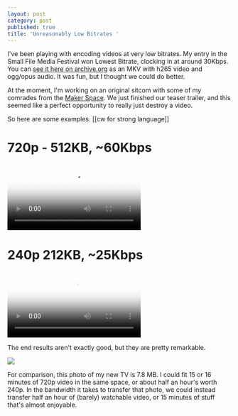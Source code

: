 ```yaml
---
layout: post
category: post
published: true
title: 'Unreasonably Low Bitrates '
---
```

I've been playing with encoding videos at very low bitrates. My entry in the Small File Media Festival won Lowest Bitrate, clocking in at around 30Kbps. You can [see it here on archive.org](https://archive.org/details/expedition-sasquatch-small-file-media-festival-submission) as an MKV with h265 video and ogg/opus audio. It was fun, but I thought we could do better. 

At the moment, I'm working on an original sitcom with some of my comrades from the [Maker Space](https://ellijaymakerspace.org). We just finished our teaser trailer, and this seemed like a perfect opportunity to really just destroy a video. 

So here are some examples. [[cw for strong language]]

# 720p - 512KB, ~60Kbps

<video src="https://retro.social/system/media_attachments/files/106/910/306/920/699/907/original/9776dfa6a3351f92.mp4" poster="https://retro.social/system/media_attachments/files/106/910/306/920/699/907/small/9776dfa6a3351f92.png" controls volume="1"></video>

# 240p 212KB, ~25Kbps 

<video src="https://retro.social/system/media_attachments/files/106/910/422/627/777/710/original/0cb5d594010a8079.mp4" poster="https://retro.social/system/media_attachments/files/106/910/422/627/777/710/small/0cb5d594010a8079.png" controls volume="1"></video>

The end results aren't exactly good, but they are pretty remarkable. 

![]({{site.baseurl}}/images/IMG_20210903_162503994.jpg)

For comparison, this photo of my new TV is 7.8 MB. I could fit 15 or 16 minutes of 720p video in the same space, or about half an hour's worth 240p. In the bandwidth it takes to transfer that photo, we could instead transfer half an hour of (barely) watchable video, or 15 minutes of stuff that's almost enjoyable. 